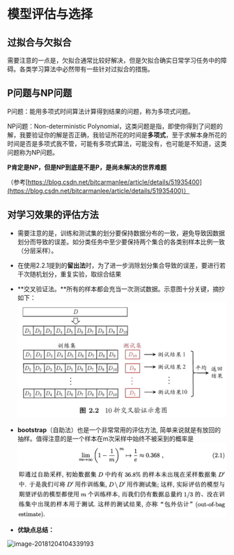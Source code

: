 # 模型评估与选择

## 过拟合与欠拟合

需要注意的一点是，欠拟合通常比较好解决，但是欠拟合确实日常学习任务中的障碍。各类学习算法中必然带有一些针对过拟合的措施。

## P问题与NP问题

P问题：能用多项式时间算法计算得到结果的问题，称为多项式问题。

NP问题：Non-deterministic Polynomial，这类问题是指，即使你得到了问题的解，我要验证你的解是否正确，我验证所花的时间是**多项式**，至于求解本身所花的时间是否是多项式我不管，可能有多项式算法，可能没有，也可能是不知道，这类问题称为NP问题。

**P肯定是NP，但是NP到底是不是P，是尚未解决的世界难题**

（参考[https://blog.csdn.net/bitcarmanlee/article/details/51935400](https://blog.csdn.net/bitcarmanlee/article/details/51935400)）

## 对学习效果的评估方法

* 需要注意的是，训练和测试集的划分要保持数据分布的一致，避免导致因数据划分而导致的误差。如分类任务中至少要保持两个集合的各类别样本比例一致（分层采样）。
* 在使用2.2.1提到的**留出法**时，为了进一步消除划分集合导致的误差，要进行若干次随机划分，重复实验，取综合结果
* **交叉验证法。**所有的样本都会充当一次测试数据。示意图十分关键，摘抄如下：![](/assets/cross_validation.png)

* **bootstrap**（自助法）也是一个非常常用的评估方法, 简单来说就是有放回的抽样。值得注意的是一个样本在m次采样中始终不被采到的概率是  
  ![](/assets/bootstrap_method.png)

* **优缺点总结：**

![image-20181204104339193](/Users/yaosongding/GitBook/Library/Import/notes/image-20181204104339193.png)

